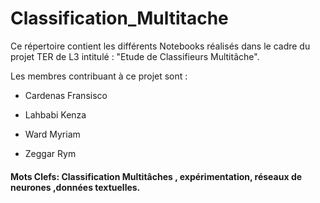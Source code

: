 # Classification_Multitache



Ce répertoire contient les différents Notebooks réalisés dans le cadre du projet TER de L3 intitulé : "Etude de Classifieurs Multitâche".

Les membres contribuant à ce projet sont :

* Cardenas Fransisco

* Lahbabi Kenza 

* Ward Myriam 

* Zeggar Rym 

#### Mots Clefs: Classification Multitâches , expérimentation, réseaux de neurones ,données textuelles.
